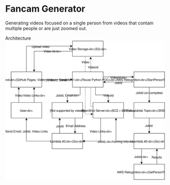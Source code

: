# Fancam Generator
Generating videos focused on a single person from videos that contain multiple people or are just zoomed out.

Architecture
![Diagram](https://raw.githubusercontent.com/Bimde/FancamGenerator/master/diagrams/fancam-generator.svg)
